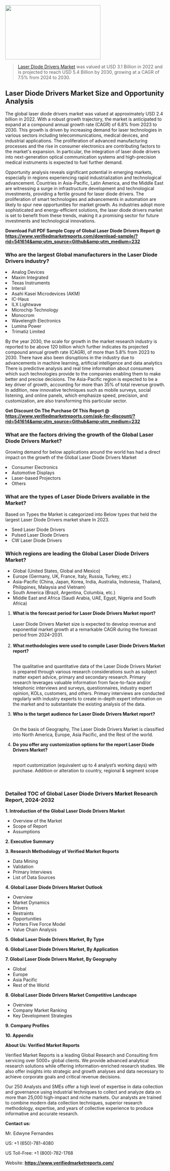 
<img src="https://ffe5etoiles.com/wp-content/uploads/2024/12/MST1-300x171.png" alt="" width="300" height="171" class="alignnone size-medium wp-image-20088" /><blockquote><p><p><a href="https://www.verifiedmarketreports.com/download-sample/?rid=541614&utm_source=Github&utm_medium=232" target="_blank">Laser Diode Drivers Market</a> was valued at USD 3.1 Billion in 2022 and is projected to reach USD 5.4 Billion by 2030, growing at a CAGR of 7.5% from 2024 to 2030.</p></blockquote><p><h2>Laser Diode Drivers Market Size and Opportunity Analysis</h2><p>The global laser diode drivers market was valued at approximately USD 2.4 billion in 2022. With a robust growth trajectory, the market is anticipated to expand at a compound annual growth rate (CAGR) of 6.8% from 2023 to 2030. This growth is driven by increasing demand for laser technologies in various sectors including telecommunications, medical devices, and industrial applications. The proliferation of advanced manufacturing processes and the rise in consumer electronics are contributing factors to the market's expansion. In particular, the integration of laser diode drivers into next-generation optical communication systems and high-precision medical instruments is expected to fuel further demand.</p><p>Opportunity analysis reveals significant potential in emerging markets, especially in regions experiencing rapid industrialization and technological advancement. Countries in Asia-Pacific, Latin America, and the Middle East are witnessing a surge in infrastructure development and technological investments, providing a fertile ground for laser diode drivers. The proliferation of smart technologies and advancements in automation are likely to spur new opportunities for market growth. As industries adopt more sophisticated and energy-efficient solutions, the laser diode drivers market is set to benefit from these trends, making it a promising sector for future investments and technological innovations.</p></p><p class=""><strong>Download Full PDF Sample Copy of Global Laser Diode Drivers Report @ <a href="https://www.verifiedmarketreports.com/download-sample/?rid=541614&amp;utm_source=Github&amp;utm_medium=232" target="_blank">https://www.verifiedmarketreports.com/download-sample/?rid=541614&amp;utm_source=Github&amp;utm_medium=232</a></strong></p><h3 id="" class="">Who are the largest Global manufacturers in the Laser Diode Drivers industry?</h3><p><li>Analog Devices</li><li> Maxim Integrated</li><li> Texas Instruments</li><li> Intersil</li><li> Asahi Kasei Microdevices (AKM)</li><li> IC-Haus</li><li> ILX Lightwave</li><li> Microchip Technology</li><li> Monocrom</li><li> Wavelength Electronics</li><li> Lumina Power</li><li> Trimatiz Limited</li></p><div class=""><div class="" dir="" data-message-author-role="" data-message-id="" data-message-model-slug=""><div class=""><div class=""><div class=""><div class="" dir="" data-message-author-role="" data-message-id="" data-message-model-slug=""><div class=""><div class=""><p>By the year 2030, the scale for growth in the market research industry is reported to be above 120 billion which further indicates its projected compound annual growth rate (CAGR), of more than 5.8% from 2023 to 2030. There have also been disruptions in the industry due to advancements in machine learning, artificial intelligence and data analytics There is predictive analysis and real time information about consumers which such technologies provide to the companies enabling them to make better and precise decisions. The Asia-Pacific region is expected to be a key driver of growth, accounting for more than 35% of total revenue growth. In addition, new innovative techniques such as mobile surveys, social listening, and online panels, which emphasize speed, precision, and customization, are also transforming this particular sector.</p><p><strong>Get Discount On The Purchase Of This Report @&nbsp; <a href="https://www.verifiedmarketreports.com/ask-for-discount/?rid=541614&amp;utm_source=Github&amp;utm_medium=232" target="_blank">https://www.verifiedmarketreports.com/ask-for-discount/?rid=541614&amp;utm_source=Github&amp;utm_medium=232</a></strong></p></div></div></div></div></div></div></div></div><h3 id="" class="">What are the factors driving the growth of the Global Laser Diode Drivers Market?</h3><p id="" class="">Growing demand for below applications around the world has had a direct impact on the growth of the Global Laser Diode Drivers Market</p><p id="" class=""><li>Consumer Electronics</li><li> Automotive Displays</li><li> Laser-based Projectors</li><li> Others</li></p><h3 id="" class="">What are the types of Laser Diode Drivers available in the Market?</h3><p id="" class="">Based on Types the Market is categorized into Below types that held the largest Laser Diode Drivers market share In 2023.</p><p id="" class=""><li>Seed Laser Diode Drivers</li><li> Pulsed Laser Diode Drivers</li><li> CW Laser Diode Drivers</li></p><h3 id="" class="">Which regions are leading the Global Laser Diode Drivers Market?</h3><ul><li>Global (United States, Global and Mexico)</li><li>Europe (Germany, UK, France, Italy, Russia, Turkey, etc.)</li><li>Asia-Pacific (China, Japan, Korea, India, Australia, Indonesia, Thailand, Philippines, Malaysia and Vietnam)</li><li>South America (Brazil, Argentina, Columbia, etc.)</li><li>Middle East and Africa (Saudi Arabia, UAE, Egypt, Nigeria and South Africa)</li></ul><p><ol><li><strong>What is the forecast period for Laser Diode Drivers Market report?<br /></strong><br /><span data-sheets-root="1" data-sheets-value="{&quot;1&quot;:2,&quot;2&quot;:&quot;XXXX size is expected to develop revenue and exponential market growth at a remarkable CAGR during the forecast period from 2024&ndash;2030.&quot;}" data-sheets-userformat="{&quot;2&quot;:12674,&quot;4&quot;:{&quot;1&quot;:2,&quot;2&quot;:16776960},&quot;10&quot;:2,&quot;11&quot;:0,&quot;15&quot;:&quot;Arial&quot;,&quot;16&quot;:12}">Laser Diode Drivers Market size is expected to develop revenue and exponential market growth at a remarkable CAGR during the forecast period from 2024&ndash;2031.</span><br /><br /></li><li><strong>What methodologies were used to compile Laser Diode Drivers Market report?<br /><br /></strong><p>The qualitative and quantitative data of the&nbsp;Laser Diode Drivers Market is prepared through various research considerations such as subject matter expert advice, primary and secondary research. Primary research leverages valuable information from face-to-face and/or telephonic interviews and surveys, questionnaires, industry expert opinion, KOLs, customers, and others. Primary interviews are conducted regularly with industry experts to create in-depth expert information on the market and to substantiate the existing analysis of the data.&nbsp;</p></li><li><strong>Who is the target audience for Laser Diode Drivers Market report?<br /><br /></strong><p>On the basis of Geography, The&nbsp;Laser Diode Drivers Market is classified into North America, Europe, Asia Pacific, and the Rest of the world.</p></li><li><strong>Do you offer any customization options for the report Laser Diode Drivers Market?<br /><br /></strong><p>report customization (equivalent up to 4 analyst&rsquo;s working days) with purchase. Addition or alteration to country, regional &amp; segment scope</p><p>&nbsp;</p></li></ol></p><h3 id="" class="">Detailed TOC of Global Laser Diode Drivers Market Research Report, 2024-2032</h3><p id="" class=""><strong>1. Introduction of the Global Laser Diode Drivers Market</strong></p><ul><li>Overview of the Market</li><li>Scope of Report</li><li>Assumptions</li></ul><p id="" class=""><strong>2. Executive Summary</strong></p><p id="" class=""><strong>3. Research Methodology of&nbsp;Verified Market Reports</strong></p><ul><li>Data Mining</li><li>Validation</li><li>Primary Interviews</li><li>List of Data Sources</li></ul><p id="" class=""><strong>4. Global Laser Diode Drivers Market Outlook</strong></p><ul><li>Overview</li><li>Market Dynamics</li><li>Drivers</li><li>Restraints</li><li>Opportunities</li><li>Porters Five Force Model</li><li>Value Chain Analysis</li></ul><p id="" class=""><strong>5. Global Laser Diode Drivers Market, By&nbsp;Type</strong></p><p id="" class=""><strong>6. Global Laser Diode Drivers Market, By Application</strong></p><p id="" class=""><strong>7. Global Laser Diode Drivers Market, By Geography</strong></p><ul><li>Global</li><li>Europe</li><li>Asia Pacific</li><li>Rest of the World</li></ul><p id="" class=""><strong>8. Global Laser Diode Drivers Market Competitive Landscape</strong></p><ul><li>Overview</li><li>Company Market Ranking</li><li>Key Development Strategies</li></ul><p id="" class=""><strong>9. Company Profiles</strong></p><p id="" class=""><strong>10. Appendix</strong></p><p id="" class=""><strong>About Us: Verified Market Reports</strong></p><p id="" class="">Verified Market Reports is a leading Global Research and Consulting firm servicing over 5000+ global clients. We provide advanced analytical research solutions while offering information-enriched research studies. We also offer insights into strategic and growth analyses and data necessary to achieve corporate goals and critical revenue decisions.</p><p id="" class="">Our 250 Analysts and SMEs offer a high level of expertise in data collection and governance using industrial techniques to collect and analyze data on more than 25,000 high-impact and niche markets. Our analysts are trained to combine modern data collection techniques, superior research methodology, expertise, and years of collective experience to produce informative and accurate research.</p><p id="" class=""><strong>Contact us:</strong></p><p id="" class="">Mr. Edwyne Fernandes</p><p id="" class="">US: +1 (650)-781-4080</p><p id="" class="">US Toll-Free: +1 (800)-782-1768</p><p id="" class="">Website: <a target="" data-test-app-aware-link=""><strong>https://www.verifiedmarketreports.com/</strong></a></p>
